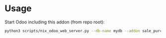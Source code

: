 # Usage

Start Odoo including this addon (from repo root):

```bash
python3 scripts/nix_odoo_web_server.py --db-name mydb --addon sale_purchase
```
